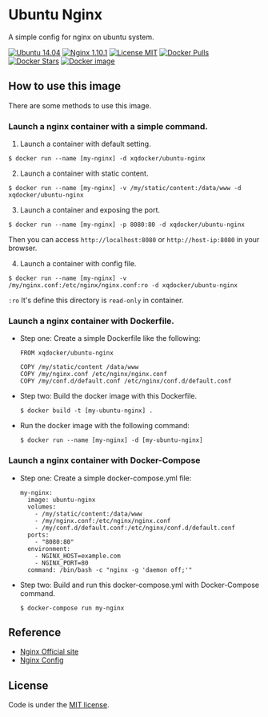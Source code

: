 # Ubuntu Nginx

A simple config for nginx on ubuntu system.

[![Ubuntu 14.04](https://img.shields.io/badge/ubuntu-14.04-brightgreen.svg)]()
[![Nginx 1.10.1](https://img.shields.io/badge/nginx-1.10.1-brightgreen.svg)]()
[![License MIT](https://img.shields.io/badge/license-MIT-blue.svg)]()
[![Docker Pulls](https://img.shields.io/docker/pulls/xqdocker/ubuntu-nginx.svg)](https://hub.docker.com/r/xqdocker/ubuntu-nginx/)
[![Docker Stars](https://img.shields.io/docker/stars/xqdocker/ubuntu-nginx.svg)](https://hub.docker.com/r/xqdocker/ubuntu-nginx/)
[![Docker image](https://images.microbadger.com/badges/image/xqdocker/ubuntu-nginx.svg)](https://microbadger.com/images/xqdocker/ubuntu-nginx)

## How to use this image

There are some methods to use this image.


### Launch a nginx container with a simple command.

1. Launch a container with default setting.

  ```
  $ docker run --name [my-nginx] -d xqdocker/ubuntu-nginx
  ```

2. Launch a container with static content.

  ```
  $ docker run --name [my-nginx] -v /my/static/content:/data/www -d xqdocker/ubuntu-nginx
  ```

3. Launch a container and exposing the port.

  ```
  $ docker run --name [my-nginx] -p 8080:80 -d xqdocker/ubuntu-nginx
  ```
  Then you can access `http://localhost:8080` or `http://host-ip:8080` in your browser.

4. Launch a container with config file.

  ```
  $ docker run --name [my-nginx] -v /my/nginx.conf:/etc/nginx/nginx.conf:ro -d xqdocker/ubuntu-nginx
  ```

  `:ro` It's define this directory is `read-only` in container.


### Launch a nginx container with Dockerfile.

* Step one: Create a simple Dockerfile like the following:

  ```
  FROM xqdocker/ubuntu-nginx

  COPY /my/static/content /data/www
  COPY /my/nginx.conf /etc/nginx/nginx.conf
  COPY /my/conf.d/default.conf /etc/nginx/conf.d/default.conf
  ```
* Step two: Build the docker image with this Dockerfile.

  ```
  $ docker build -t [my-ubuntu-nginx] .
  ```

* Run the docker image with the following command:

  ```
  $ docker run --name [my-nginx] -d [my-ubuntu-nginx]
  ```

### Launch a nginx container with Docker-Compose

* Step one: Create a simple docker-compose.yml file:

  ```
  my-nginx:
    image: ubuntu-nginx
    volumes:
      - /my/static/content:/data/www
      - /my/nginx.conf:/etc/nginx/nginx.conf
      - /my/conf.d/default.conf:/etc/nginx/conf.d/default.conf
    ports:
      - "8080:80"
    environment:
      - NGINX_HOST=example.com
      - NGINX_PORT=80
    command: /bin/bash -c "nginx -g 'daemon off;'"
  ```

* Step two: Build and run this docker-compose.yml with Docker-Compose command.

  ```
  $ docker-compose run my-nginx
  ```


## Reference

* [Nginx Official site](http://nginx.org/)
* [Nginx Config](http://nginx.org/en/docs/beginners_guide.html)


## License
Code is under the [MIT license](https://github.com/xqdocker/ubuntu-nginx/blob/master/LICENSE).
